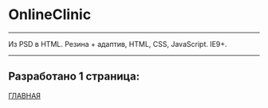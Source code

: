 # OnlineClinic

***
Из PSD в HTML.
Резина + адаптив, HTML, CSS, JavaScript. IE9+.
***
## Разработано 1 страница:

[ГЛАВНАЯ](https://beerdrinker.github.io/OnlineClinic/)
